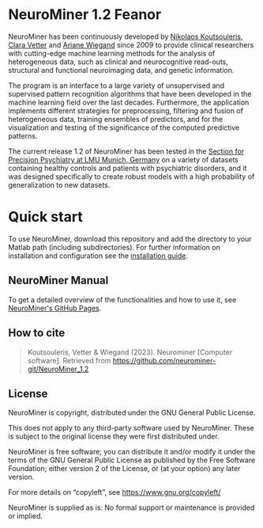 # NeuroMiner 1.2 Feanor

NeuroMiner has been continuously developed by [Nikolaos Koutsouleris](https://www.imprs-tp.mpg.de/person/43420/2484), [Clara Vetter](https://cdn0.scrvt.com/4d3e519fe5939342b95c7312343779ef/d44b9dca07ed3899/0915c2a47419/Clara_Vetter_CV.pdf) and [Ariane Wiegand](https://www.psych.mpg.de/person/123169/1496336) since 2009 to provide clinical researchers with cutting-edge machine learning methods for the analysis of heterogeneous data, such as clinical and neurocognitive read-outs, structural and functional neuroimaging data, and genetic information. 

The program is an interface to a large variety of unsupervised and supervised pattern recognition algorithms that have been developed in  the machine learning field over the last decades. Furthermore, the application implements different strategies for preprocessing, filtering and fusion of heterogeneous data, training ensembles of predictors, and for the visualization and testing of the significance of the computed predictive patterns. 

The current release 1.2 of NeuroMiner has been tested in the [Section for Precision Psychiatry at LMU Munich, Germany](https://www.lmu-klinikum.de/psychiatrie-und-psychotherapie/forschung-research/working-groups/precision-psychiatry/7ef67d79b4ad4804) on a variety of datasets containing healthy controls and patients with psychiatric disorders, and it was designed specifically to create robust models with a high probability of generalization to new datasets.

# Quick start

To use NeuroMiner, download this repository and add the directory to your Matlab path (including subdirectories). 
For further information on installation and configuration see the [installation guide](https://neurominer-git.github.io/NeuroMiner_1.2/docs/1.2_gettingstarted.html). 

## NeuroMiner Manual
To get a detailed overview of the functionalities and how to use it, see [NeuroMiner's GitHub Pages](https://neurominer-git.github.io/NeuroMiner_1.2/intro.html).  

## How to cite
> Koutsouleris, Vetter & Wiegand (2023). Neurominer [Computer software]. Retrieved from https://github.com/neurominer-git/NeuroMiner_1.2

## License
NeuroMiner is copyright, distributed under the GNU General Public License.

This does not apply to any third-party software used by NeuroMiner. These
is subject to the original license they were first distributed under.

NeuroMiner is free software; you can distribute it and/or modify it under
the terms of the GNU General Public License as published by the Free
Software Foundation; either version 2 of the License, or (at your option)
any later version.

For more details on “copyleft”, see https://www.gnu.org/copyleft/

NeuroMiner is supplied as is:
No formal support or maintenance is provided or implied.
